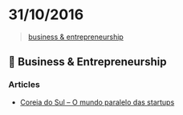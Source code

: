 # 31/10/2016

> [business & entrepreneurship](#briefcase-business--entrepreneurship)


## :briefcase: Business & Entrepreneurship

### Articles
- [Coreia do Sul – O mundo paralelo das startups](http://startupi.com.br/2016/10/coreia-do-sul-o-mundo-paralelo-das-startups/)